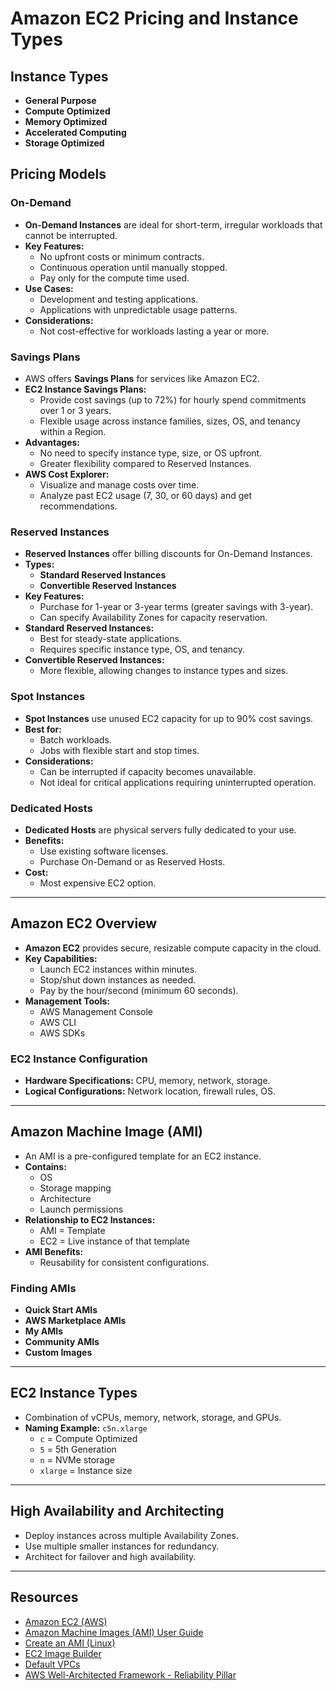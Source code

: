 # Amazon EC2 Pricing and Instance Types

## Instance Types

- **General Purpose**
- **Compute Optimized**
- **Memory Optimized**
- **Accelerated Computing**
- **Storage Optimized**

## Pricing Models

### On-Demand

- **On-Demand Instances** are ideal for short-term, irregular workloads that cannot be interrupted.
- **Key Features:**
    - No upfront costs or minimum contracts.
    - Continuous operation until manually stopped.
    - Pay only for the compute time used.
- **Use Cases:**
    - Development and testing applications.
    - Applications with unpredictable usage patterns.
- **Considerations:**
    - Not cost-effective for workloads lasting a year or more.

### Savings Plans

- AWS offers **Savings Plans** for services like Amazon EC2.
- **EC2 Instance Savings Plans:**
    - Provide cost savings (up to 72%) for hourly spend commitments over 1 or 3 years.
    - Flexible usage across instance families, sizes, OS, and tenancy within a Region.
- **Advantages:**
    - No need to specify instance type, size, or OS upfront.
    - Greater flexibility compared to Reserved Instances.
- **AWS Cost Explorer:**
    - Visualize and manage costs over time.
    - Analyze past EC2 usage (7, 30, or 60 days) and get recommendations.

### Reserved Instances

- **Reserved Instances** offer billing discounts for On-Demand Instances.
- **Types:**
    - **Standard Reserved Instances**
    - **Convertible Reserved Instances**
- **Key Features:**
    - Purchase for 1-year or 3-year terms (greater savings with 3-year).
    - Can specify Availability Zones for capacity reservation.
- **Standard Reserved Instances:**
    - Best for steady-state applications.
    - Requires specific instance type, OS, and tenancy.
- **Convertible Reserved Instances:**
    - More flexible, allowing changes to instance types and sizes.

### Spot Instances

- **Spot Instances** use unused EC2 capacity for up to 90% cost savings.
- **Best for:**
    - Batch workloads.
    - Jobs with flexible start and stop times.
- **Considerations:**
    - Can be interrupted if capacity becomes unavailable.
    - Not ideal for critical applications requiring uninterrupted operation.

### Dedicated Hosts

- **Dedicated Hosts** are physical servers fully dedicated to your use.
- **Benefits:**
    - Use existing software licenses.
    - Purchase On-Demand or as Reserved Hosts.
- **Cost:**
    - Most expensive EC2 option.

---

## Amazon EC2 Overview

- **Amazon EC2** provides secure, resizable compute capacity in the cloud.
- **Key Capabilities:**
    - Launch EC2 instances within minutes.
    - Stop/shut down instances as needed.
    - Pay by the hour/second (minimum 60 seconds).
- **Management Tools:**
    - AWS Management Console
    - AWS CLI
    - AWS SDKs

### EC2 Instance Configuration

- **Hardware Specifications:** CPU, memory, network, storage.
- **Logical Configurations:** Network location, firewall rules, OS.

---

## Amazon Machine Image (AMI)

- An AMI is a pre-configured template for an EC2 instance.
- **Contains:**
    - OS
    - Storage mapping
    - Architecture
    - Launch permissions
- **Relationship to EC2 Instances:**
    - AMI = Template
    - EC2 = Live instance of that template
- **AMI Benefits:**
    - Reusability for consistent configurations.

### Finding AMIs

- **Quick Start AMIs**
- **AWS Marketplace AMIs**
- **My AMIs**
- **Community AMIs**
- **Custom Images**

---

## EC2 Instance Types

- Combination of vCPUs, memory, network, storage, and GPUs.
- **Naming Example:** `c5n.xlarge`
    - `c` = Compute Optimized
    - `5` = 5th Generation
    - `n` = NVMe storage
    - `xlarge` = Instance size

---

## High Availability and Architecting

- Deploy instances across multiple Availability Zones.
- Use multiple smaller instances for redundancy.
- Architect for failover and high availability.

---

## Resources

- [Amazon EC2 (AWS)](https://aws.amazon.com/ec2/)
- [Amazon Machine Images (AMI) User Guide](https://docs.aws.amazon.com/AWSEC2/latest/UserGuide/AMIs.html)
- [Create an AMI (Linux)](https://docs.aws.amazon.com/AWSEC2/latest/UserGuide/creating-an-ami-ebs.html)
- [EC2 Image Builder](https://docs.aws.amazon.com/imagebuilder/latest/userguide/what-is-image-builder.html)
- [Default VPCs](https://docs.aws.amazon.com/vpc/latest/userguide/default-vpc.html)
- [AWS Well-Architected Framework - Reliability Pillar](https://docs.aws.amazon.com/wellarchitected/latest/reliability-pillar/welcome.html?ref=wellarchitected-wp)